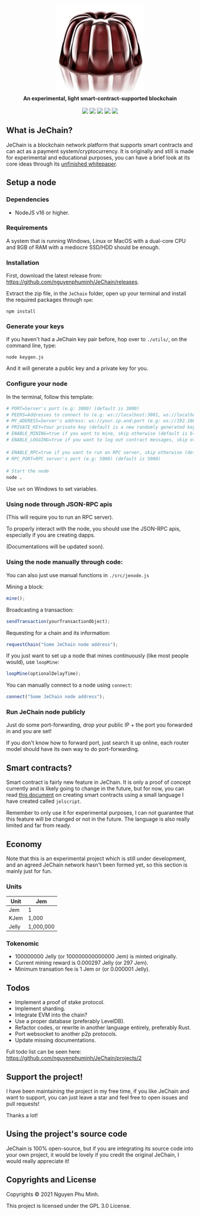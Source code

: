 <div align="center">
	<br/>
	<img src="./assets/extended-logo.png"/>
	<br/>
	<div><b>An experimental, light smart-contract-supported blockchain</b></div>
	<br/>
	<a href="https://github.com/nguyenphuminh/JeChain/blob/master/LICENSE.md"><img src="https://img.shields.io/badge/license-GPLv3-blue.svg"/></a>
	<a href="https://github.com/nguyenphuminh/JeChain/releases"><img src="https://img.shields.io/github/package-json/v/nguyenphuminh/JeChain?label=stable"></a>
	<a href="https://snyk.io/test/github/nguyenphuminh/JeChain"><img src="https://snyk.io/test/github/nguyenphuminh/JeChain/badge.svg"/></a>
	<a href="https://github.com/nguyenphuminh/JeChain/stargazers"><img src="https://img.shields.io/github/stars/nguyenphuminh/JeChain?color=gold"></a>
	<a href="https://github.com/nguyenphuminh/JeChain/blob/main/.github/PULL_REQUEST_TEMPLATE.md"><img src="https://img.shields.io/badge/PRs-welcome-brightgreen.svg"></a>
</div>

## What is JeChain?

JeChain is a blockchain network platform that supports smart contracts and can act as a payment system/cryptocurrency. It is originally and still is made for experimental and educational purposes, you can have a brief look at its core ideas through its [unfinished whitepaper](https://nguyenphuminh.github.io/jechain-whitepaper.pdf).


## Setup a node

### Dependencies 

* NodeJS v16 or higher.

### Requirements

A system that is running Windows, Linux or MacOS with a dual-core CPU and 8GB of RAM with a mediocre SSD/HDD should be enough.

### Installation

First, download the latest release from: https://github.com/nguyenphuminh/JeChain/releases.

Extract the zip file, in the `JeChain` folder, open up your terminal and install the required packages through `npm`:

```
npm install
```

### Generate your keys

If you haven't had a JeChain key pair before, hop over to `./utils/`, on the command line, type:

```
node keygen.js
```

And it will generate a public key and a private key for you.

### Configure your node

In the terminal, follow this template:

```sh
# PORT=Server's port (e.g: 3000) (default is 3000)
# PEERS=Addresses to connect to (e.g: ws://localhost:3001, ws://localhost:3002, ws://localhost:3003) (default is blank)
# MY_ADDRESS=Server's address: ws://your.ip.and:port (e.g: ws://192.168.100.2:3004) (default is ws://localhost:3000)
# PRIVATE_KEY=Your private key (default is a new randomly generated key)
# ENABLE_MINING=true if you want to mine, skip otherwise (default is blank)
# ENABLE_LOGGING=true if you want to log out contract messages, skip otherwise (default is blank)

# ENABLE_RPC=true if you want to run an RPC server, skip otherwise (default is blank)
# RPC_PORT=RPC server's port (e.g: 5000) (default is 5000)

# Start the node
node .
```

Use `set` on Windows to set variables.

### Using node through JSON-RPC apis

(This will require you to run an RPC server).

To properly interact with the node, you should use the JSON-RPC apis, especially if you are creating dapps.

(Documentations will be updated soon).

### Using the node manually through code:

You can also just use manual functions in `./src/jenode.js`

Mining a block:
```js
mine();
```

Broadcasting a transaction:
```js
sendTransaction(yourTransactionObject);
```

Requesting for a chain and its information: 
```js
requestChain("Some JeChain node address");
```

If you just want to set up a node that mines continuously (like most people would), use `loopMine`:
```js
loopMine(optionalDelayTime);
```

You can manually connect to a node using `connect`:
```js
connect("Some JeChain node address");
```

### Run JeChain node publicly

Just do some port-forwarding, drop your public IP + the port you forwarded in and you are set!

If you don't know how to forward port, just search it up online, each router model should have its own way to do port-forwarding.


## Smart contracts?

Smart contract is fairly new feature in JeChain. It is only a proof of concept currently and is likely going to change in the future, but for now, you can read [this document](./CONTRACT.md) on creating smart contracts using a small language I have created called `jelscript`.

Remember to only use it for experimental purposes, I can not guarantee that this feature will be changed or not in the future. The language is also really limited and far from ready.


## Economy 

Note that this is an experimental project which is still under development, and an agreed JeChain network hasn't been formed yet, so this section is mainly just for fun.

### Units

| Unit  | Jem       |
|-------|-----------|
| Jem   | 1         |
| KJem  | 1,000     |
| Jelly | 1,000,000 |

### Tokenomic

* 100000000 Jelly (or 100000000000000 Jem) is minted originally.
* Current mining reward is 0.000297 Jelly (or 297 Jem).
* Minimum transation fee is 1 Jem or (or 0.000001 Jelly).


## Todos

* Implement a proof of stake protocol.
* Implement sharding.
* Integrate EVM into the chain?
* Use a proper database (preferably LevelDB).
* Refactor codes, or rewrite in another language entirely, preferably Rust.
* Port websocket to another p2p protocols.
* Update missing documentations.

Full todo list can be seen here: https://github.com/nguyenphuminh/JeChain/projects/2


## Support the project!

I have been maintaining the project in my free time, if you like JeChain and want to support, you can just leave a star and feel free to open issues and pull requests!

Thanks a lot!


## Using the project's source code

JeChain is 100% open-source, but if you are integrating its source code into your own project, it would be lovely if you credit the original JeChain, I would really appreciate it!


## Copyrights and License

Copyrights © 2021 Nguyen Phu Minh.

This project is licensed under the GPL 3.0 License.
